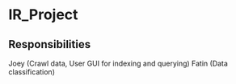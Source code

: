 # IR_Project

## Responsibilities
Joey (Crawl data, User GUI for indexing and querying)
Fatin (Data classification)
